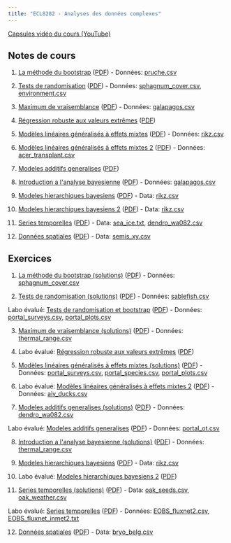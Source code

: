 ```yaml
---
title: "ECL8202 - Analyses des données complexes"
---
```


[Capsules vidéo du cours (YouTube)](https://www.youtube.com/channel/UCfU-xwzWWTo3G_sTkquzOQg/playlists?view=50&sort=dd&shelf_id=2&view_as=subscriber)

## Notes de cours

1. [La méthode du bootstrap](notes_cours/01-Bootstrap.html) ([PDF](notes_cours/01-Bootstrap.pdf)) - Données: [pruche.csv](donnees/pruche.csv)

2. [Tests de randomisation](notes_cours/02-Tests_randomisation.html) ([PDF](notes_cours/02-Tests_randomisation.pdf)) - Données: [sphagnum_cover.csv](donnees/sphagnum_cover.csv), [environment.csv](donnees/environment.csv)

3. [Maximum de vraisemblance](notes_cours/03-Maximum_vraisemblance.html) ([PDF](notes_cours/03-Maximum_vraisemblance.pdf)) - Données: [galapagos.csv](donnees/galapagos.csv)

4. [Régression robuste aux valeurs extrêmes](notes_cours/04-Regression_robuste.html) ([PDF](notes_cours/04-Regression_robuste.pdf))

5. [Modèles linéaires généralisés à effets mixtes](notes_cours/05-Modeles_generalises_mixtes.html) ([PDF](notes_cours/05-Modeles_generalises_mixtes.pdf)) - Données: [rikz.csv](donnees/rikz.csv)

6. [Modèles linéaires généralisés à effets mixtes 2](notes_cours/06-Modeles_generalises_mixtes2.html) ([PDF](notes_cours/06-Modeles_generalises_mixtes2.pdf)) - Données: [acer_transplant.csv](donnees/acer_transplant.csv)

7. [Modeles additifs generalises](notes_cours/07-Modeles_additifs_generalises.html) ([PDF](notes_cours/07-Modeles_additifs_generalises.pdf))

8. [Introduction a l'analyse bayesienne](notes_cours/08-Intro_Bayes.html) ([PDF](notes_cours/08-Intro_Bayes.pdf)) - Données: [galapagos.csv](donnees/galapagos.csv)

9. [Modeles hierarchiques bayesiens](notes_cours/09-Modeles_hierarchiques_bayesiens.html) ([PDF](notes_cours/09-Modeles_hierarchiques_bayesiens.pdf)) - Data: [rikz.csv](donnees/rikz.csv)

10. [Modeles hierarchiques bayesiens 2](notes_cours/10-Modeles_hierarchiques_bayesiens2.html) ([PDF](notes_cours/10-Modeles_hierarchiques_bayesiens2.pdf)) - Data: [rikz.csv](donnees/rikz.csv)

11. [Series temporelles](notes_cours/11-Series_temporelles.html) ([PDF](notes_cours/11-Series_temporelles.pdf)) - Data: [sea_ice.txt](donnees/sea_ice.txt), [dendro_wa082.csv](donnees/dendro_wa082.csv)

12. [Données spatiales](notes_cours/12-Donnees_spatiales.html) ([PDF](notes_cours/12-Donnees_spatiales.pdf)) - Data: [semis_xy.csv](donnees/semis_xy.csv)

## Exercices

1. [La méthode du bootstrap (solutions)](labos/01R-Bootstrap.html) ([PDF](labos/01R-Bootstrap.pdf)) - Données: [sphagnum_cover.csv](donnees/sphagnum_cover.csv)

2. [Tests de randomisation (solutions)](labos/02R-Tests_randomisation.html) ([PDF](labos/02R-Tests_randomisation.pdf)) - Données: [sablefish.csv](donnees/sablefish.csv)

Labo évalué: [Tests de randomisation et bootstrap](labos/E02-Tests_randomisation.html) ([PDF](labos/E02-Tests_randomisation.pdf)) - Données: [portal_surveys.csv](donnees/portal_surveys.csv), [portal_plots.csv](donnees/portal_plots.csv)

3. [Maximum de vraisemblance (solutions)](labos/03R-Maximum_vraisemblance.html) ([PDF](labos/03R-Maximum_vraisemblance.pdf)) - Données: [thermal_range.csv](donnees/thermal_range.csv)

4. Labo évalué: [Régression robuste aux valeurs extrêmes](labos/E04-Regression_robuste.html) ([PDF](labos/E04-Regression_robuste.pdf))

5. [Modèles linéaires généralisés à effets mixtes (solutions)](labos/05R-Modeles_generalises_mixtes.html) ([PDF](labos/05R-Modeles_generalises_mixtes.pdf)) - Données: [portal_surveys.csv](donnees/portal_surveys.csv), [portal_species.csv](donnees/portal_species.csv), [portal_plots.csv](donnees/portal_plots.csv)

6. Labo évalué: [Modèles linéaires généralisés à effets mixtes 2](labos/E06-Modeles_generalises_mixtes2.html) ([PDF](labos/E06-Modeles_generalises_mixtes2.pdf)) - Données: [aiv_ducks.csv](donnees/aiv_ducks.csv)

7. [Modeles additifs generalises (solutions)](labos/07R-Modeles_additifs_generalises.html) ([PDF](labos/07R-Modeles_additifs_generalises.pdf)) - Données: [dendro_wa082.csv](donnees/dendro_wa082.csv)

Labo évalué: [Modeles additifs generalises](labos/E07-Modeles_additifs_generalises.html) ([PDF](labos/E07-Modeles_additifs_generalises.pdf)) - Données: [portal_ot.csv](donnees/portal_ot.csv)

8. [Introduction a l'analyse bayesienne (solutions)](labos/08R-Intro_Bayes.html) ([PDF](labos/08R-Intro_Bayes.pdf)) - Données: [thermal_range.csv](donnees/thermal_range.csv)

9. [Modeles hierarchiques bayesiens](labos/09-Modeles_hierarchiques_bayesiens.html) ([PDF](labos/09-Modeles_hierarchiques_bayesiens.pdf)) - Data: [rikz.csv](donnees/rikz.csv)

10. Labo évalué: [Modeles hierarchiques bayesiens 2](labos/E10-Modeles_hierarchiques_bayesiens2.html) ([PDF](labos/E10-Modeles_hierarchiques_bayesiens2.pdf))

11. [Series temporelles (solutions)](labos/11R-Series_temporelles.html) ([PDF](labos/11R-Series_temporelles.pdf)) - Data: [oak_seeds.csv](donnees/oak_seeds.csv), [oak_weather.csv](donnees/oak_weather.csv)

Labo évalué: [Series temporelles](labos/E11-Series_temporelles.html) ([PDF](labos/E11-Series_temporelles.pdf)) - Données: [EOBS_fluxnet2.csv](donnees/EOBS_fluxnet2.csv), [EOBS_fluxnet_inmet2.txt](donnees/EOBS_fluxnet_inmet2.txt)

12. [Données spatiales](labos/12R-Donnees_spatiales_updated.html) ([PDF](labos/12R-Donnees_spatiales_updated.pdf)) - Data: [bryo_belg.csv](donnees/bryo_belg.csv)

